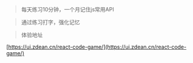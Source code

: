 > 每天练习10分钟，一个月记住js常用API

> 通过练习打字，强化记忆

> 体验地址

[https://ui.zdean.cn/react-code-game/](https://ui.zdean.cn/react-code-game/)